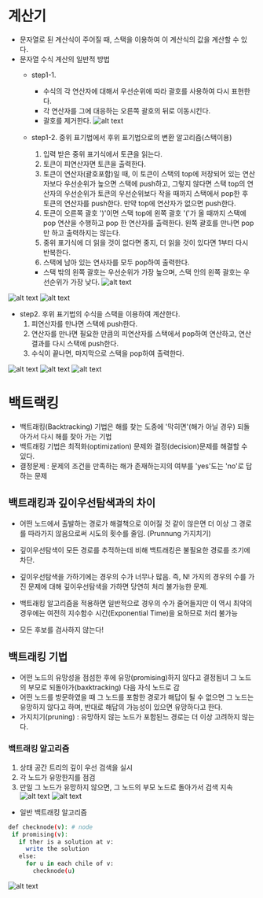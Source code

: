 # 계산기
- 문자열로 된 계산식이 주어질 때, 스택을 이용하여 이 계산식의 값을 계산할 수 있다.
- 문자열 수식 계산의 일반적 방법
  - step1-1.
    - 수식의 각 연산자에 대해서 우선순위에 따라 괄호를 사용하여 다시 표현한다.
    - 각 연산자를 그에 대응하는 오른쪽 괄호의 뒤로 이동시킨다.
    - 괄호를 제거한다.
    ![alt text](image-25.png)

  - step1-2. 중위 표기법에서 후위 표기법으로의 변환 알고리즘(스택이용)
    1. 입력 받은 중위 표기식에서 토큰을 읽는다.
    2. 토큰이 피연산자면 토큰을 출력한다.
    3. 토큰이 연산자(괄호포함)일 때, 이 토큰이 스택의 top에 저장되어 있는 연산자보다 우선순위가 높으면 스택에 push하고, 그렇지 않다면 스택 top의 연산자의 우선순위가 토큰의 우선순위보다 작을 때까지 스택에서 pop한 후 토큰의 연산자를 push한다. 만약 top에 연산자가 없으면 push한다.
    4. 토큰이 오른쪽 괄호 ')'이면 스택 top에 왼쪽 괄호 '('가 올 때까지 스택에 pop 연산을 수행하고 pop 한 연산자를 출력한다. 왼쪽 괄호를 만나면 pop만 하고 출력하지는 않는다.
    5. 중위 표기식에 더 읽을 것이 없다면 중지, 더 읽을 것이 있다면 1부터 다시 반복한다.
    6. 스택에 남아 있는 연사자를 모두 pop하여 출력한다.
      - 스택 밖의 왼쪽 괄호는 우선순위가 가장 높으며, 스택 안의 왼쪽 괄호는 우선순위가 가장 낮다.
![alt text](image-27.png)

![alt text](image-28.png)
![alt text](image-29.png)

- step2. 후위 표기법의 수식을 스택을 이용하여 계산한다.
  1. 피연산자를 만나면 스택에 push한다.
  2. 연산자를 만나면 필요한 만큼의 피연산자를 스택에서 pop하여 연산하고, 연산결과를 다시 스택에 push한다.
  3. 수식이 끝나면, 마지막으로 스택을 pop하여 출력한다.

![alt text](image-30.png)
![alt text](image-31.png)
![alt text](image-32.png)


# 백트랙킹
- 백트래킹(Backtracking) 기법은 해를 찾는 도중에 '막히면'(해가 아닐 경우) 되돌아가서 다시 해를 찾아 가는 기법
- 백트래킹 기법은 최적화(optimization) 문제와 결정(decision)문제를 해결할 수 있다.
- 결정문제 : 문제의 조건을 만족하는 해가 존재하는지의 여부를 'yes'도는 'no'로 답하는 문제

## 백트래킹과 깊이우선탐색과의 차이
- 어떤 노드에서 출발하는 경로가 해결책으로 이어질 것 같이 않은면 더 이상 그 경로를 따라가지 않음으로써 시도의 횟수를 줄임. (Prunnung 가지치기)
- 깊이우선탐색이 모든 경로를 추적하는데 비해 백트래킹은 불필요한 경로를 조기에 차단.
- 깊이우선탐색을 가하기에는 경우의 수가 너무나 많음. 즉, N! 가지의 경우의 수를 가진 문제에 대해 깊이우선탐색을 가하면 당연히 처리 불가능한 문제.
- 백트래킹 알고리즘을 적용하면 일반적으로 경우의 수가 줄어들지만 이 역시 최악의 경우에는 여전히 지수함수 시간(Exponential Time)을 요하므로 처리 불가능

- 모든 후보를 검사하지 않는다!

## 백트래킹 기법
 - 어떤 노드의 유망성을 점섬한 후에 유망(promising)하지 않다고 결정됨녀 그 노드의 부모로 되돌아가(baxktracking) 다음 자식 노드로 감
 - 어떤 노드를 방문하였을 때 그 노드를 포함한 경로가 해답이 될 수 없으면 그 노드는 유망하지 않다고 하며, 반대로 해답의 가능성이 있으면 유망하다고 한다.
 - 가지치기(pruning) : 유망하지 않는 노드가 포함된느 경로는 더 이상 고려하지 않는다.

 ### 백트래킹 알고리즘
 1. 상태 공간 트리의 깊이 우선 검색을 실시
 2. 각 노드가 유망한지를 점검
 3. 만일 그 노드가 유망하지 않으면, 그 노드의 부모 노드로 돌아가서 검색 지속
 ![alt text](image-33.png)
 ![alt text](image-34.png)

 - 일반 백트래킹 알고리즘
 ```bash
def checknode(v): # node
  if promising(v):
    if ther is a solution at v:
      write the solution
    else:
      for u in each chile of v:
        checknode(u)
 ```
 ![alt text](image-35.png)